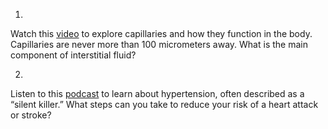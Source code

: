 1. 

Watch this [video](http://openstax.org/l/capillaryfunct) to explore
capillaries and how they function in the body. Capillaries are never more than
100 micrometers away. What is the main component of interstitial fluid?

2. 

Listen to this [podcast](http://openstax.org/l/CDCpodcast) to learn about
hypertension, often described as a “silent killer.” What steps can you take to
reduce your risk of a heart attack or stroke?


